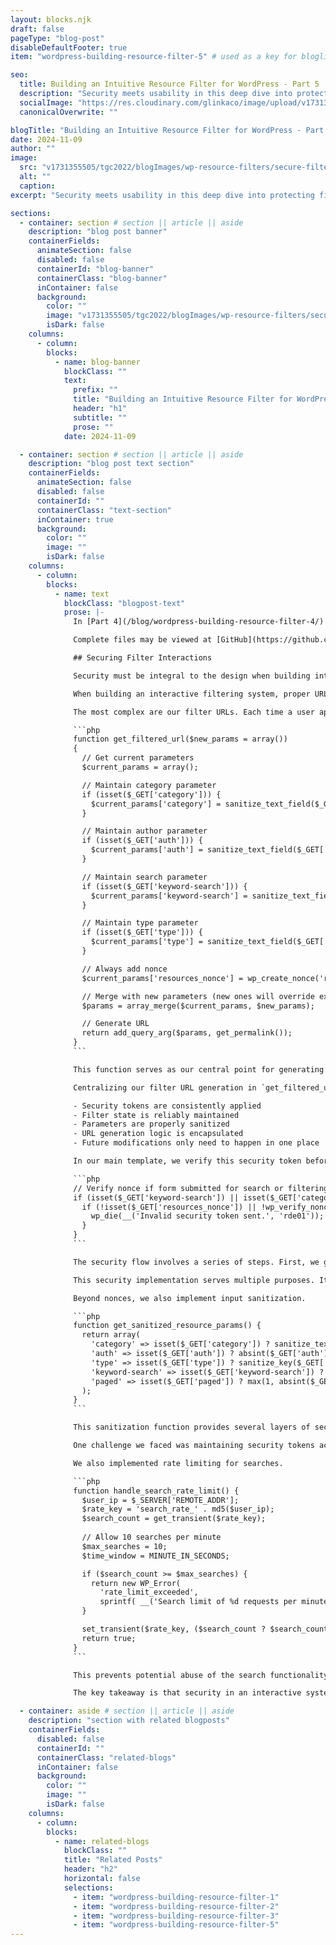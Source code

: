 ```yaml
---
layout: blocks.njk
draft: false
pageType: "blog-post"
disableDefaultFooter: true
item: "wordpress-building-resource-filter-5" # used as a key for bloglist filters

seo:
  title: Building an Intuitive Resource Filter for WordPress - Part 5 | Werner Glinka
  description: "Security meets usability in this deep dive into protecting filter interactions. Learn how we maintain secure state across filter combinations while keeping the user experience smooth and response times quick."
  socialImage: "https://res.cloudinary.com/glinkaco/image/upload/v1731355505/tgc2022/blogImages/wp-resource-filters/secure-filters_etkugs.jpg"
  canonicalOverwrite: ""

blogTitle: "Building an Intuitive Resource Filter for WordPress - Part 5"
date: 2024-11-09
author: ""
image:
  src: "v1731355505/tgc2022/blogImages/wp-resource-filters/secure-filters_etkugs.jpg"
  alt: ""
  caption:
excerpt: "Security meets usability in this deep dive into protecting filter interactions. Learn how we maintain secure state across filter combinations while keeping the user experience smooth and response times quick."

sections:
  - container: section # section || article || aside
    description: "blog post banner"
    containerFields:
      animateSection: false
      disabled: false
      containerId: "blog-banner"
      containerClass: "blog-banner"
      inContainer: false
      background:
        color: ""
        image: "v1731355505/tgc2022/blogImages/wp-resource-filters/secure-filters_etkugs.jpg"
        isDark: false
    columns:
      - column:
        blocks:
          - name: blog-banner
            blockClass: ""
            text:
              prefix: ""
              title: "Building an Intuitive Resource Filter for WordPress - Part 5"
              header: "h1"
              subtitle: ""
              prose: ""
            date: 2024-11-09

  - container: section # section || article || aside
    description: "blog post text section"
    containerFields:
      animateSection: false
      disabled: false
      containerId: ""
      containerClass: "text-section"
      inContainer: true
      background:
        color: ""
        image: ""
        isDark: false
    columns:
      - column:
        blocks:
          - name: text
            blockClass: "blogpost-text"
            prose: |-
              In [Part 4](/blog/wordpress-building-resource-filter-4/) of this series, we discussed building the results display using cards and paging. In this installment, we'll review securing filter interactions while ensuring a smooth user experience.

              Complete files may be viewed at [GitHub](https://github.com/wernerglinka/WP-Filter-Files/tree/main)

              ## Securing Filter Interactions

              Security must be integral to the design when building interactive features like a filtering system. Our resource filtering system uses [WordPress nonces](https://developer.wordpress.org/apis/security/nonces/) to protect against unauthorized actions and potential [cross-site request forgery (CSRF)](https://owasp.org/www-community/attacks/csrf) attacks.

              When building an interactive filtering system, proper URL handling isn't just about maintaining state - it's a crucial part of security. Our system generates three distinct types of URLs, each with its own requirements and security considerations.

              The most complex are our filter URLs. Each time a user applies a filter, we need to maintain both their current selections and our security measures.

              ```php
              function get_filtered_url($new_params = array())
              {
                // Get current parameters
                $current_params = array();

                // Maintain category parameter
                if (isset($_GET['category'])) {
                  $current_params['category'] = sanitize_text_field($_GET['category']);
                }

                // Maintain author parameter
                if (isset($_GET['auth'])) {
                  $current_params['auth'] = sanitize_text_field($_GET['auth']);
                }

                // Maintain search parameter
                if (isset($_GET['keyword-search'])) {
                  $current_params['keyword-search'] = sanitize_text_field($_GET['keyword-search']);
                }

                // Maintain type parameter
                if (isset($_GET['type'])) {
                  $current_params['type'] = sanitize_text_field($_GET['type']);
                }

                // Always add nonce
                $current_params['resources_nonce'] = wp_create_nonce('resources_filter');

                // Merge with new parameters (new ones will override existing ones)
                $params = array_merge($current_params, $new_params);

                // Generate URL
                return add_query_arg($params, get_permalink());
              }
              ```

              This function serves as our central point for generating secure filter URLs. Whether a user is selecting a category, choosing an author, or applying a type filter, `get_filtered_url()` ensures their current selections are maintained while keeping the interaction secure.

              Centralizing our filter URL generation in `get_filtered_url()` provides several benefits:

              - Security tokens are consistently applied
              - Filter state is reliably maintained
              - Parameters are properly sanitized
              - URL generation logic is encapsulated
              - Future modifications only need to happen in one place

              In our main template, we verify this security token before processing any filter requests.

              ```php
              // Verify nonce if form submitted for search or filtering
              if (isset($_GET['keyword-search']) || isset($_GET['category']) || isset($_GET['auth']) || isset($_GET['type'])) {
                if (!isset($_GET['resources_nonce']) || !wp_verify_nonce($_GET['resources_nonce'], 'resources_filter')) {
                  wp_die(__('Invalid security token sent.', 'rde01'));
                }
              }
              ```

              The security flow involves a series of steps. First, we generate a fresh nonce when generating a filter link or form. Then, when a user clicks a filter or submits a search, the request includes this nonce. Before processing the request, we verify that the nonce is valid. If the nonce is missing or invalid, we stop processing to prevent potential attacks.

              This security implementation serves multiple purposes. It prevents unauthorized filter manipulation while protecting against CSRF attacks. It ensures requests come from legitimate users and maintains security across all filter combinations.

              Beyond nonces, we also implement input sanitization.

              ```php
              function get_sanitized_resource_params() {
                return array(
                  'category' => isset($_GET['category']) ? sanitize_text_field($_GET['category']) : null,
                  'auth' => isset($_GET['auth']) ? absint($_GET['auth']) : null,
                  'type' => isset($_GET['type']) ? sanitize_key($_GET['type']) : null,
                  'keyword-search' => isset($_GET['keyword-search']) ? sanitize_text_field($_GET['keyword-search']) : null,
                  'paged' => isset($_GET['paged']) ? max(1, absint($_GET['paged'])) : 1
                );
              }
              ```

              This sanitization function provides several layers of security. All text inputs undergo proper sanitization, while numeric values are forced to be integers. The function rejects invalid input entirely, and each parameter type receives appropriate handling based on its expected format.

              One challenge we faced was maintaining security tokens across multiple filter combinations. Consider a user who first selects a category, then performs a search, and finally filters by author. Each step needs to maintain the security context while preserving the existing filters. Our solution was to centralize URL generation in get_filtered_url(), ensuring every interaction remains secure without compromising functionality.

              We also implemented rate limiting for searches.

              ```php
              function handle_search_rate_limit() {
                $user_ip = $_SERVER['REMOTE_ADDR'];
                $rate_key = 'search_rate_' . md5($user_ip);
                $search_count = get_transient($rate_key);
                
                // Allow 10 searches per minute
                $max_searches = 10;
                $time_window = MINUTE_IN_SECONDS;

                if ($search_count >= $max_searches) {
                  return new WP_Error(
                    'rate_limit_exceeded',
                    sprintf( __('Search limit of %d requests per minute exceeded. Please try again later.', 'rde01'), $max_searches ) );
                }

                set_transient($rate_key, ($search_count ? $search_count + 1 : 1), $time_window);
                return true;
              }
              ```

              This prevents potential abuse of the search functionality while maintaining a good user experience for legitimate users.

              The key takeaway is that security in an interactive system isn't just about adding individual security measures - it's about designing the system to maintain security across all possible user interactions. By centralizing our security handling and carefully considering the user flow, we've created a system that's both secure and user-friendly.

  - container: aside # section || article || aside
    description: "section with related blogposts"
    containerFields:
      disabled: false
      containerId: ""
      containerClass: "related-blogs"
      inContainer: false
      background:
        color: ""
        image: ""
        isDark: false
    columns:
      - column:
        blocks:
          - name: related-blogs
            blockClass: ""
            title: "Related Posts"
            header: "h2"
            horizontal: false
            selections:
              - item: "wordpress-building-resource-filter-1"
              - item: "wordpress-building-resource-filter-2"
              - item: "wordpress-building-resource-filter-3"
              - item: "wordpress-building-resource-filter-5"
---
```

